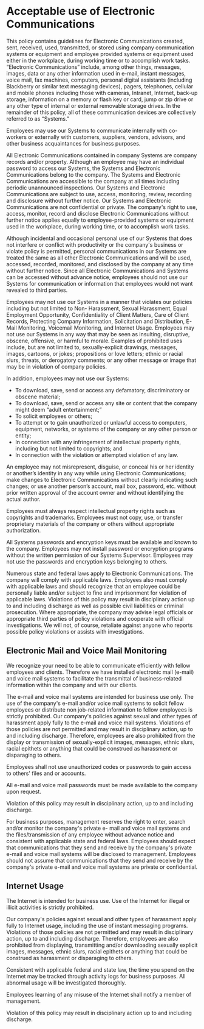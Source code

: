 # Acceptable use of Electronic Communications

This policy contains guidelines for Electronic Communications created, sent, received, used, transmitted, or stored using company communication systems or equipment and employee provided systems or equipment used either in the workplace, during working time or to accomplish work tasks. “Electronic Communications” include, among other things, messages, images, data or any other information used in e-mail, instant messages, voice mail, fax machines, computers, personal digital assistants (including Blackberry or similar text messaging devices), pagers, telephones, cellular and mobile phones including those with cameras, Intranet, Internet, back-up storage, information on a memory or flash key or card, jump or zip drive or any other type of internal or external removable storage drives. In the remainder of this policy, all of these communication devices are collectively referred to as “Systems.”

Employees may use our Systems to communicate internally with co-workers or externally with customers, suppliers, vendors, advisors, and other business acquaintances for business purposes.

All Electronic Communications contained in company Systems are company records and/or property. Although an employee may have an individual password to access our Systems, the Systems and Electronic Communications belong to the company. The Systems and Electronic Communications are accessible to the company at all times including periodic unannounced inspections. Our Systems and Electronic Communications are subject to use, access, monitoring, review, recording and disclosure without further notice. Our Systems and Electronic Communications are not confidential or private. The company's right to use, access, monitor, record and disclose Electronic Communications without further notice applies equally to employee-provided systems or equipment used in the workplace, during working time, or to accomplish work tasks.

Although incidental and occasional personal use of our Systems that does not interfere or conflict with productivity or the company's business or violate policy is permitted, personal communications in our Systems are treated the same as all other Electronic Communications and will be used, accessed, recorded, monitored, and disclosed by the company at any time without further notice. Since all Electronic Communications and Systems can be accessed without advance notice, employees should not use our Systems for communication or information that employees would not want revealed to third parties.

Employees may not use our Systems in a manner that violates our policies including but not limited to Non- Harassment, Sexual Harassment, Equal Employment Opportunity, Confidentiality of Client Matters, Care of Client Records, Protecting Company Information, Solicitation and Distribution, E-Mail Monitoring, Voicemail Monitoring, and Internet Usage. Employees may not use our Systems in any way that may be seen as insulting, disruptive, obscene, offensive, or harmful to morale. Examples of prohibited uses include, but are not limited to, sexually-explicit drawings, messages, images, cartoons, or jokes; propositions or love letters; ethnic or racial slurs, threats, or derogatory comments; or any other message or image that may be in violation of company policies.

In addition, employees may not use our Systems:

* To download, save, send or access any defamatory, discriminatory or obscene material;
* To download, save, send or access any site or content that the company might deem “adult entertainment;”
* To solicit employees or others;
* To attempt or to gain unauthorized or unlawful access to computers, equipment, networks, or systems of the company or any other person or entity;
* In connection with any infringement of intellectual property rights, including but not limited to copyrights; and
* In connection with the violation or attempted violation of any law.

An employee may not misrepresent, disguise, or conceal his or her identity or another’s identity in any way while using Electronic Communications; make changes to Electronic Communications without clearly indicating such changes; or use another person’s account, mail box, password, etc. without prior written approval of the account owner and without identifying the actual author.

Employees must always respect intellectual property rights such as copyrights and trademarks. Employees must not copy, use, or transfer proprietary materials of the company or others without appropriate authorization.

All Systems passwords and encryption keys must be available and known to the company. Employees may not install password or encryption programs without the written permission of our Systems Supervisor. Employees may not use the passwords and encryption keys belonging to others.

Numerous state and federal laws apply to Electronic Communications. The company will comply with applicable laws. Employees also must comply with applicable laws and should recognize that an employee could be personally liable and/or subject to fine and imprisonment for violation of applicable laws.
Violations of this policy may result in disciplinary action up to and including discharge as well as possible civil liabilities or criminal prosecution. Where appropriate, the company may advise legal officials or appropriate third parties of policy violations and cooperate with official investigations. We will not, of course, retaliate against anyone who reports possible policy violations or assists with investigations.

## Electronic Mail and Voice Mail Monitoring

We recognize your need to be able to communicate efficiently with fellow employees and clients. Therefore we have installed electronic mail (e-mail) and voice mail systems to facilitate the transmittal of business-related information within the company and with our clients.

The e-mail and voice mail systems are intended for business use only. The use of the company's e-mail and/or voice mail systems to solicit fellow employees or distribute non job-related information to fellow employees is strictly prohibited.
Our company's policies against sexual and other types of harassment apply fully to the e-mail and voice mail systems. Violations of those policies are not permitted and may result in disciplinary action, up to and including discharge. Therefore, employees are also prohibited from the display or transmission of sexually-explicit images, messages, ethnic slurs, racial epithets or anything that could be construed as harassment or disparaging to others.

Employees shall not use unauthorized codes or passwords to gain access to others' files and or accounts.

All e-mail and voice mail passwords must be made available to the company upon request.

Violation of this policy may result in disciplinary action, up to and including discharge.

For business purposes, management reserves the right to enter, search and/or monitor the company's private e- mail and voice mail systems and the files/transmission of any employee without advance notice and consistent with applicable state and federal laws. Employees should expect that communications that they send and receive by the company's private e-mail and voice mail systems will be disclosed to management. Employees should not assume that communications that they send and receive by the company's private e-mail and voice mail systems are private or confidential.

## Internet Usage

The Internet is intended for business use. Use of the Internet for illegal or illicit activities is strictly prohibited.

Our company's policies against sexual and other types of harassment apply fully to Internet usage, including the use of instant messaging programs. Violations of those policies are not permitted and may result in disciplinary action, up to and including discharge. Therefore, employees are also prohibited from displaying, transmitting and/or downloading sexually explicit images, messages, ethnic slurs, racial epithets or anything that could be construed as harassment or disparaging to others.

Consistent with applicable federal and state law, the time you spend on the Internet may be tracked through activity logs for business purposes. All abnormal usage will be investigated thoroughly.

Employees learning of any misuse of the Internet shall notify a member of management.

Violation of this policy may result in disciplinary action up to and including discharge.
